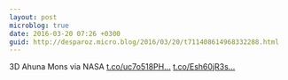 ```yaml
---
layout: post
microblog: true
date: 2016-03-20 07:26 +0300
guid: http://desparoz.micro.blog/2016/03/20/t711408614968332288.html
---
```

3D Ahuna Mons via NASA [t.co/uc7o518PH...](https://t.co/uc7o518PH9) [t.co/Esh60jR3s...](https://t.co/Esh60jR3sD)
